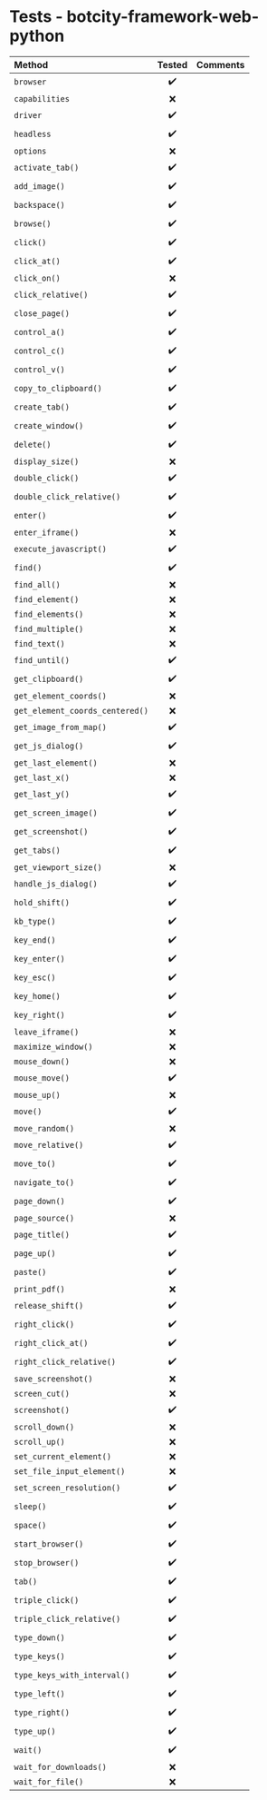 # Tests - botcity-framework-web-python

| Method                          |       Tested       | Comments |
|:--------------------------------|:------------------:|----------|
| `browser`                       | :heavy_check_mark: |          |
| `capabilities`                  |        :x:         |          |
| `driver`                        | :heavy_check_mark: |          |
| `headless`                      | :heavy_check_mark: |          |
| `options`                       |        :x:         |          |
| `activate_tab()`                | :heavy_check_mark: |          |
| `add_image()`                   | :heavy_check_mark: |          |
| `backspace()`                   | :heavy_check_mark: |          |
| `browse()`                      | :heavy_check_mark: |          |
| `click()`                       | :heavy_check_mark: |          |
| `click_at()`                    | :heavy_check_mark: |          |
| `click_on()`                    |        :x:         |          |
| `click_relative()`              | :heavy_check_mark: |          |
| `close_page()`                  | :heavy_check_mark: |          |
| `control_a()`                   | :heavy_check_mark: |          |
| `control_c()`                   | :heavy_check_mark: |          |
| `control_v()`                   | :heavy_check_mark: |          |
| `copy_to_clipboard()`           | :heavy_check_mark: |          |
| `create_tab()`                  | :heavy_check_mark: |          |
| `create_window()`               | :heavy_check_mark: |          |
| `delete()`                      | :heavy_check_mark: |          |
| `display_size()`                |        :x:         |          |
| `double_click()`                | :heavy_check_mark: |          |
| `double_click_relative()`       | :heavy_check_mark: |          |
| `enter()`                       | :heavy_check_mark: |          |
| `enter_iframe()`                |        :x:         |          |
| `execute_javascript()`          | :heavy_check_mark: |          |
| `find()`                        | :heavy_check_mark: |          |
| `find_all()`                    |        :x:         |          |
| `find_element()`                |        :x:         |          |
| `find_elements()`               |        :x:         |          |
| `find_multiple()`               |        :x:         |          |
| `find_text()`                   |        :x:         |          |
| `find_until()`                  | :heavy_check_mark: |          |
| `get_clipboard()`               | :heavy_check_mark: |          |
| `get_element_coords()`          |        :x:         |          |
| `get_element_coords_centered()` |        :x:         |          |
| `get_image_from_map()`          | :heavy_check_mark: |          |
| `get_js_dialog()`               | :heavy_check_mark: |          |
| `get_last_element()`            |        :x:         |          |
| `get_last_x()`                  |        :x:         |          |
| `get_last_y()`                  | :heavy_check_mark: |          |
| `get_screen_image()`            | :heavy_check_mark: |          |
| `get_screenshot()`              | :heavy_check_mark: |          |
| `get_tabs()`                    | :heavy_check_mark: |          |
| `get_viewport_size()`           |        :x:         |          |
| `handle_js_dialog()`            | :heavy_check_mark: |          |
| `hold_shift()`                  | :heavy_check_mark: |          |
| `kb_type()`                     | :heavy_check_mark: |          |
| `key_end()`                     | :heavy_check_mark: |          |
| `key_enter()`                   | :heavy_check_mark: |          |
| `key_esc()`                     | :heavy_check_mark: |          |
| `key_home()`                    | :heavy_check_mark: |          |
| `key_right()`                   | :heavy_check_mark: |          |
| `leave_iframe()`                |        :x:         |          |
| `maximize_window()`             |        :x:         |          |
| `mouse_down()`                  |        :x:         |          |
| `mouse_move()`                  | :heavy_check_mark: |          |
| `mouse_up()`                    |        :x:         |          |
| `move()`                        | :heavy_check_mark: |          |
| `move_random()`                 |        :x:         |          |
| `move_relative()`               | :heavy_check_mark: |          |
| `move_to()`                     | :heavy_check_mark: |          |
| `navigate_to()`                 | :heavy_check_mark: |          |
| `page_down()`                   | :heavy_check_mark: |          |
| `page_source()`                 |        :x:         |          |
| `page_title()`                  | :heavy_check_mark: |          |
| `page_up()`                     | :heavy_check_mark: |          |
| `paste()`                       | :heavy_check_mark: |          |
| `print_pdf()`                   |        :x:         |          |
| `release_shift()`               | :heavy_check_mark: |          |
| `right_click()`                 | :heavy_check_mark: |          |
| `right_click_at()`              | :heavy_check_mark: |          |
| `right_click_relative()`        | :heavy_check_mark: |          |
| `save_screenshot()`             |        :x:         |          |
| `screen_cut()`                  |        :x:         |          |
| `screenshot()`                  | :heavy_check_mark: |          |
| `scroll_down()`                 |        :x:         |          |
| `scroll_up()`                   |        :x:         |          |
| `set_current_element()`         |        :x:         |          |
| `set_file_input_element()`      |        :x:         |          |
| `set_screen_resolution()`       | :heavy_check_mark: |          |
| `sleep()`                       | :heavy_check_mark: |          |
| `space()`                       | :heavy_check_mark: |          |
| `start_browser()`               | :heavy_check_mark: |          |
| `stop_browser()`                | :heavy_check_mark: |          |
| `tab()`                         | :heavy_check_mark: |          |
| `triple_click()`                | :heavy_check_mark: |          |
| `triple_click_relative()`       | :heavy_check_mark: |          |
| `type_down()`                   | :heavy_check_mark: |          |
| `type_keys()`                   | :heavy_check_mark: |          |
| `type_keys_with_interval()`     | :heavy_check_mark: |          |
| `type_left()`                   | :heavy_check_mark: |          |
| `type_right()`                  | :heavy_check_mark: |          |
| `type_up()`                     | :heavy_check_mark: |          |
| `wait()`                        | :heavy_check_mark: |          |
| `wait_for_downloads()`          |        :x:         |          |
| `wait_for_file()`               |        :x:         |          |